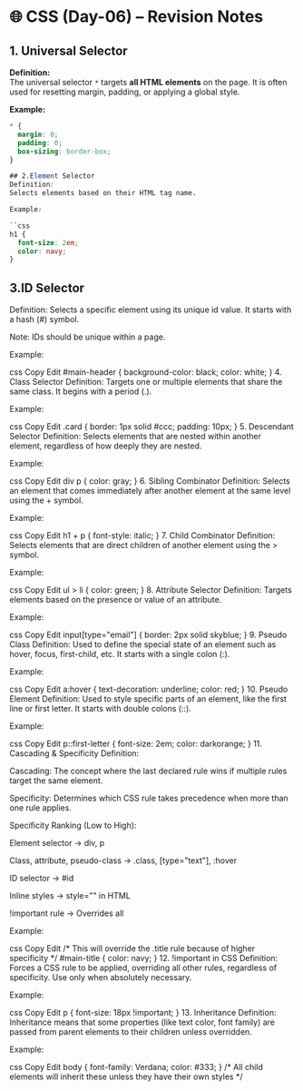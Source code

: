 # 🌐 CSS (Day-06) – Revision Notes

## 1. Universal Selector

**Definition:**  
The universal selector `*` targets **all HTML elements** on the page. It is often used for resetting margin, padding, or applying a global style.

**Example:**
```css
* {
  margin: 0;
  padding: 0;
  box-sizing: border-box;
}

## 2.Element Selector
Definition:
Selects elements based on their HTML tag name.

Example:

``css
h1 {
  font-size: 2em;
  color: navy;
}
```
## 3.ID Selector
Definition:
Selects a specific element using its unique id value. It starts with a hash (#) symbol.

Note: IDs should be unique within a page.

Example:

css
Copy
Edit
#main-header {
  background-color: black;
  color: white;
}
4. Class Selector
Definition:
Targets one or multiple elements that share the same class. It begins with a period (.).

Example:

css
Copy
Edit
.card {
  border: 1px solid #ccc;
  padding: 10px;
}
5. Descendant Selector
Definition:
Selects elements that are nested within another element, regardless of how deeply they are nested.

Example:

css
Copy
Edit
div p {
  color: gray;
}
6. Sibling Combinator
Definition:
Selects an element that comes immediately after another element at the same level using the + symbol.

Example:

css
Copy
Edit
h1 + p {
  font-style: italic;
}
7. Child Combinator
Definition:
Selects elements that are direct children of another element using the > symbol.

Example:

css
Copy
Edit
ul > li {
  color: green;
}
8. Attribute Selector
Definition:
Targets elements based on the presence or value of an attribute.

Example:

css
Copy
Edit
input[type="email"] {
  border: 2px solid skyblue;
}
9. Pseudo Class
Definition:
Used to define the special state of an element such as hover, focus, first-child, etc. It starts with a single colon (:).

Example:

css
Copy
Edit
a:hover {
  text-decoration: underline;
  color: red;
}
10. Pseudo Element
Definition:
Used to style specific parts of an element, like the first line or first letter. It starts with double colons (::).

Example:

css
Copy
Edit
p::first-letter {
  font-size: 2em;
  color: darkorange;
}
11. Cascading & Specificity
Definition:

Cascading: The concept where the last declared rule wins if multiple rules target the same element.

Specificity: Determines which CSS rule takes precedence when more than one rule applies.

Specificity Ranking (Low to High):

Element selector → div, p

Class, attribute, pseudo-class → .class, [type="text"], :hover

ID selector → #id

Inline styles → style="" in HTML

!important rule → Overrides all

Example:

css
Copy
Edit
/* This will override the .title rule because of higher specificity */
#main-title {
  color: navy;
}
12. !important in CSS
Definition:
Forces a CSS rule to be applied, overriding all other rules, regardless of specificity. Use only when absolutely necessary.

Example:

css
Copy
Edit
p {
  font-size: 18px !important;
}
13. Inheritance
Definition:
Inheritance means that some properties (like text color, font family) are passed from parent elements to their children unless overridden.

Example:

css
Copy
Edit
body {
  font-family: Verdana;
  color: #333;
}
/* All child elements will inherit these unless they have their own styles */